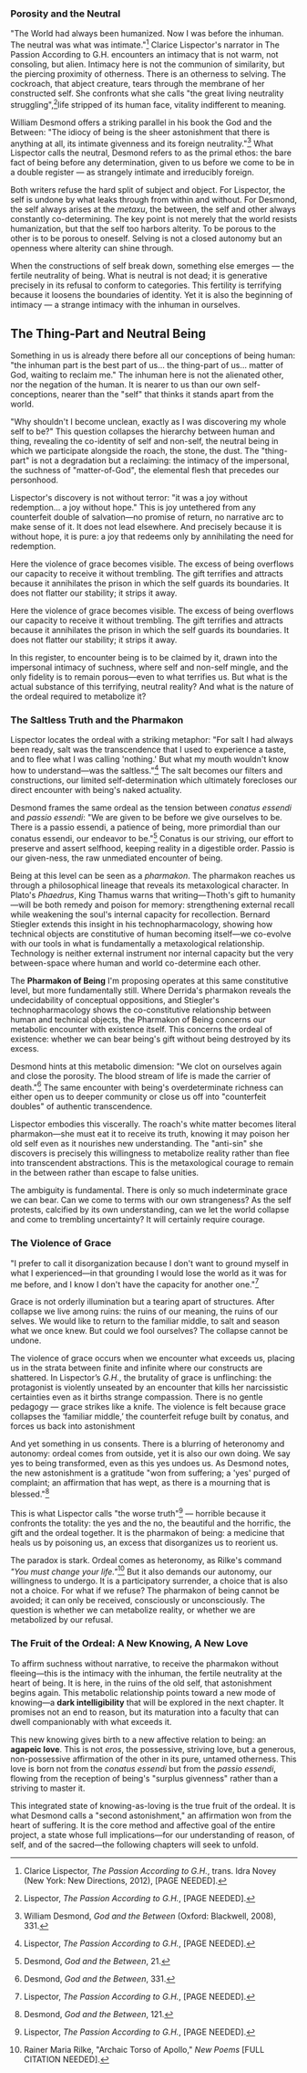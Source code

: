 


### Porosity and the Neutral

"The World had always been humanized. Now I was before the inhuman. The neutral was what was intimate."[^1] Clarice Lispector's narrator in The Passion According to G.H. encounters an intimacy that is not warm, not consoling, but alien. Intimacy here is not the communion of similarity, but the piercing proximity of otherness. There is an otherness to selving. The cockroach, that abject creature, tears through the membrane of her constructed self. She confronts what she calls "the great living neutrality struggling",[^2]life stripped of its human face, vitality indifferent to meaning.

William Desmond offers a striking parallel in his book the God and the Between: "The idiocy of being is the sheer astonishment that there is anything at all, its intimate givenness and its foreign neutrality."[^3] What Lispector calls the neutral, Desmond refers to as the primal ethos: the bare fact of being before any determination, given to us before we come to be in a double register — as strangely intimate and irreducibly foreign.

Both writers refuse the hard split of subject and object. For Lispector, the self is undone by what leaks through from within and without. For Desmond, the self always arises at the _metaxu_, the between, the self and other always constantly co-determining. The key point is not merely that the world resists humanization, but that the self too harbors alterity. To be porous to the other is to be porous to oneself. Selving is not a closed autonomy but an openness where alterity can shine through.

When the constructions of self break down, something else emerges — the fertile neutrality of being. What is neutral is not dead; it is generative precisely in its refusal to conform to categories. This fertility is terrifying because it loosens the boundaries of identity. Yet it is also the beginning of intimacy — a strange intimacy with the inhuman in ourselves.

## The Thing-Part and Neutral Being

Something in us is already there before all our conceptions of being human: "the inhuman part is the best part of us… the thing-part of us… matter of God, waiting to reclaim me." The inhuman here is not the alienated other, nor the negation of the human. It is nearer to us than our own self-conceptions, nearer than the "self" that thinks it stands apart from the world.

"Why shouldn't I become unclean, exactly as I was discovering my whole self to be?" This question collapses the hierarchy between human and thing, revealing the co-identity of self and non-self, the neutral being in which we participate alongside the roach, the stone, the dust. The "thing-part" is not a degradation but a reclaiming: the intimacy of the impersonal, the suchness of "matter-of-God", the elemental flesh that precedes our personhood.

Lispector's discovery is not without terror: "it was a joy without redemption… a joy without hope." This is joy untethered from any counterfeit double of salvation—no promise of return, no narrative arc to make sense of it. It does not lead elsewhere. And precisely because it is without hope, it is pure: a joy that redeems only by annihilating the need for redemption.

Here the violence of grace becomes visible. The excess of being overflows our capacity to receive it without trembling. The gift terrifies and attracts because it annihilates the prison in which the self guards its boundaries. It does not flatter our stability; it strips it away.

Here the violence of grace becomes visible. The excess of being overflows our capacity to receive it without trembling. The gift terrifies and attracts because it annihilates the prison in which the self guards its boundaries. It does not flatter our stability; it strips it away.

In this register, to encounter being is to be claimed by it, drawn into the impersonal intimacy of suchness, where self and non-self mingle, and the only fidelity is to remain porous—even to what terrifies us. But what is the actual substance of this terrifying, neutral reality? And what is the nature of the ordeal required to metabolize it?

### The Saltless Truth and the Pharmakon

Lispector locates the ordeal with a striking metaphor: "For salt I had always been ready, salt was the transcendence that I used to experience a taste, and to flee what I was calling 'nothing.' But what my mouth wouldn't know how to understand—was the saltless."[^4] The salt becomes our filters and constructions, our limited self-determination which ultimately forecloses our direct encounter with being's naked actuality.

Desmond frames the same ordeal as the tension between _conatus essendi_ and _passio essendi_: "We are given to be before we give ourselves to be. There is a passio essendi, a patience of being, more primordial than our conatus essendi, our endeavor to be."[^5] Conatus is our striving, our effort to preserve and assert selfhood, keeping reality in a digestible order. Passio is our given-ness, the raw unmediated encounter of being.

Being at this level can be seen as a _pharmakon_. The pharmakon reaches us through a philosophical lineage that reveals its metaxological character. In Plato's _Phaedrus_, King Thamus warns that writing—Thoth's gift to humanity—will be both remedy and poison for memory: strengthening external recall while weakening the soul's internal capacity for recollection. Bernard Stiegler extends this insight in his technopharmacology, showing how technical objects are constitutive of human becoming itself—we co-evolve with our tools in what is fundamentally a metaxological relationship. Technology is neither external instrument nor internal capacity but the very between-space where human and world co-determine each other.

The **Pharmakon of Being** I'm proposing operates at this same constitutive level, but more fundamentally still. Where Derrida's pharmakon reveals the undecidability of conceptual oppositions, and Stiegler's technopharmacology shows the co-constitutive relationship between human and technical objects, the Pharmakon of Being concerns our metabolic encounter with existence itself. This concerns the ordeal of existence: whether we can bear being's gift without being destroyed by its excess.

Desmond hints at this metabolic dimension: "We clot on ourselves again and close the porosity. The blood stream of life is made the carrier of death."[^6] The same encounter with being's overdeterminate richness can either open us to deeper community or close us off into "counterfeit doubles" of authentic transcendence.

Lispector embodies this viscerally. The roach's white matter becomes literal pharmakon—she must eat it to receive its truth, knowing it may poison her old self even as it nourishes new understanding. The "anti-sin" she discovers is precisely this willingness to metabolize reality rather than flee into transcendent abstractions. This is the metaxological courage to remain in the between rather than escape to false unities.

The ambiguity is fundamental. There is only so much indeterminate grace we can bear. Can we come to terms with our own strangeness? As the self protests, calcified by its own understanding, can we let the world collapse and come to trembling uncertainty? It will certainly require courage.

### The Violence of Grace

"I prefer to call it disorganization because I don't want to ground myself in what I experienced—in that grounding I would lose the world as it was for me before, and I know I don't have the capacity for another one."[^7]

Grace is not orderly illumination but a tearing apart of structures. After collapse we live among ruins: the ruins of our meaning, the ruins of our selves. We would like to return to the familiar middle, to salt and season what we once knew. But could we fool ourselves? The collapse cannot be undone.

The violence of grace occurs when we encounter what exceeds us, placing us in the strata between finite and infinite where our constructs are shattered. In Lispector’s _G.H._, the brutality of grace is unflinching: the protagonist is violently unseated by an encounter that kills her narcissistic certainties even as it births strange compassion. There is no gentle pedagogy — grace strikes like a knife. The violence is felt because grace collapses the ‘familiar middle,’ the counterfeit refuge built by conatus, and forces us back into astonishment

And yet something in us consents. There is a blurring of heteronomy and autonomy: ordeal comes from outside, yet it is also our own doing. We say yes to being transformed, even as this yes undoes us. As Desmond notes, the new astonishment is a gratitude "won from suffering; a 'yes' purged of complaint; an affirmation that has wept, as there is a mourning that is blessed."[^8]

This is what Lispector calls "the worse truth"[^9] — horrible because it confronts the totality: the yes and the no, the beautiful and the horrific, the gift and the ordeal together. It is the pharmakon of being: a medicine that heals us by poisoning us, an excess that disorganizes us to reorient us.

The paradox is stark. Ordeal comes as heteronomy, as Rilke's command _"You must change your life."_[^10] But it also demands our autonomy, our willingness to undergo. It is a participatory surrender, a choice that is also not a choice. For what if we refuse? The pharmakon of being cannot be avoided; it can only be received, consciously or unconsciously. The question is whether we can metabolize reality, or whether we are metabolized by our refusal.

### The Fruit of the Ordeal: A New Knowing, A New Love

To affirm suchness without narrative, to receive the pharmakon without fleeing—this is the intimacy with the inhuman, the fertile neutrality at the heart of being. It is here, in the ruins of the old self, that astonishment begins again. This metabolic relationship points toward a new mode of knowing—a **dark intelligibility** that will be explored in the next chapter. It promises not an end to reason, but its maturation into a faculty that can dwell companionably with what exceeds it.

This new knowing gives birth to a new affective relation to being: an **agapeic love**. This is not *eros*, the possessive, striving love, but a generous, non-possessive affirmation of the other in its pure, untamed otherness. This love is born not from the *conatus essendi* but from the *passio essendi*, flowing from the reception of being's "surplus givenness" rather than a striving to master it. 

This integrated state of knowing-as-loving is the true fruit of the ordeal. It is what Desmond calls a "second astonishment," an affirmation won from the heart of suffering. It is the core method and affective goal of the entire project, a state whose full implications—for our understanding of reason, of self, and of the sacred—the following chapters will seek to unfold.

[^1]: Clarice Lispector, _The Passion According to G.H._, trans. Idra Novey (New York: New Directions, 2012), [PAGE NEEDED].

[^2]: Lispector, _The Passion According to G.H._, [PAGE NEEDED].

[^3]: William Desmond, _God and the Between_ (Oxford: Blackwell, 2008), 331.

[^4]: Lispector, _The Passion According to G.H._, [PAGE NEEDED].

[^5]: Desmond, _God and the Between_, 21.

[^6]: Desmond, _God and the Between_, 331.

[^7]: Lispector, _The Passion According to G.H._, [PAGE NEEDED].

[^8]: Desmond, _God and the Between_, 121.

[^9]: Lispector, _The Passion According to G.H._, [PAGE NEEDED].

[^10]: Rainer Maria Rilke, "Archaic Torso of Apollo," _New Poems_ [FULL CITATION NEEDED].

[^11]: Lispector, _The Passion According to G.H._, 189.
